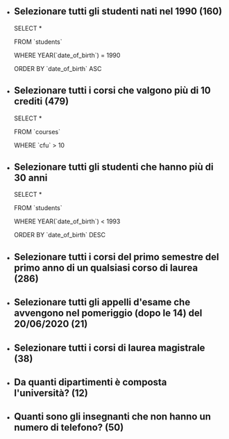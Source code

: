 - ## Selezionare tutti gli studenti nati nel 1990 (160)

  SELECT \*

  FROM \`students`

  WHERE YEAR(\`date_of_birth`) = 1990

  ORDER BY \`date_of_birth` ASC

- ## Selezionare tutti i corsi che valgono più di 10 crediti (479)

  SELECT \*

  FROM \`courses`

  WHERE \`cfu` > 10

- ## Selezionare tutti gli studenti che hanno più di 30 anni

  SELECT \*

  FROM \`students`

  WHERE YEAR(\`date_of_birth`) < 1993

  ORDER BY \`date_of_birth` DESC

- ## Selezionare tutti i corsi del primo semestre del primo anno di un qualsiasi corso di laurea (286)
- ## Selezionare tutti gli appelli d'esame che avvengono nel pomeriggio (dopo le 14) del 20/06/2020 (21)
- ## Selezionare tutti i corsi di laurea magistrale (38)
- ## Da quanti dipartimenti è composta l'università? (12)
- ## Quanti sono gli insegnanti che non hanno un numero di telefono? (50)
